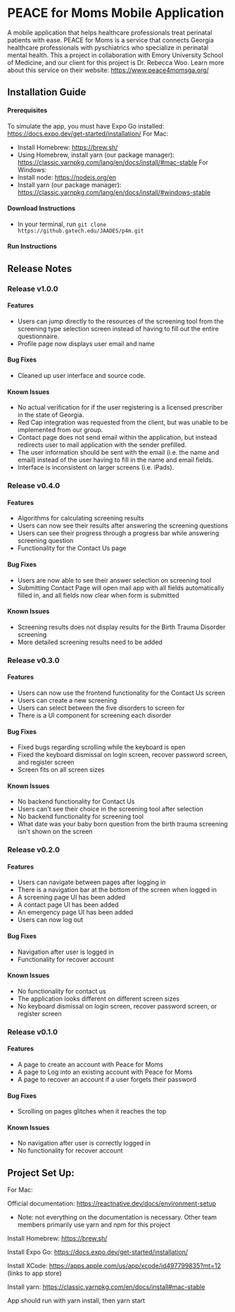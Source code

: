 # PEACE for Moms Mobile Application

A mobile application that helps healthcare professionals treat perinatal patients with ease. PEACE for Moms is a service that connects Georgia healthcare professionals with pyschiatrics who specialize in perinatal mental health. This a project in collaboration with Emory University School of Medicine, and our client for this project is Dr. Rebecca Woo. Learn more about this service on their website: https://www.peace4momsga.org/

## Installation Guide
#### Prerequisites
To simulate the app, you must have Expo Go installed: https://docs.expo.dev/get-started/installation/
For Mac:
- Install Homebrew: https://brew.sh/
- Using Homebrew, install yarn (our package manager): https://classic.yarnpkg.com/lang/en/docs/install/#mac-stable
For Windows:
- Install node: https://nodejs.org/en
- Install yarn (our package manager): https://classic.yarnpkg.com/lang/en/docs/install/#windows-stable

#### Download Instructions
- In your terminal, run `git clone https://github.gatech.edu/JAADES/p4m.git`

#### Run Instructions

## Release Notes

### Release v1.0.0

#### Features
- Users can jump directly to the resources of the screening tool from the screening type selection screen instead of having to fill out the entire questionnaire.
- Profile page now displays user email and name

#### Bug Fixes
- Cleaned up user interface and source code.
#### Known Issues
- No actual verification for if the user registering is a licensed prescriber in the state of Georgia. 
- Red Cap integration was requested from the client, but was unable to be implemented from our group.
- Contact page does not send email within the application, but instead redirects user to mail application with the sender prefilled.
- The user information should be sent with the email (i.e. the name and email) instead of the user having to fill in the name and email fields.
- Interface is inconsistent on larger screens (i.e. iPads).


### Release v0.4.0

#### Features

- Algorithms for calculating screening results
- Users can now see their results after answering the screening questions
- Users can see their progress through a progress bar while answering screening question
- Functionality for the Contact Us page

#### Bug Fixes

- Users are now able to see their answer selection on screening tool
- Submitting Contact Page will open mail app with all fields automatically filled in, and all fields now clear when form is submitted

#### Known Issues

- Screening results does not display results for the Birth Trauma Disorder screening 
- More detailed screening results need to be added

### Release v0.3.0

#### Features

- Users can now use the frontend functionality for the Contact Us screen
- Users can create a new screening
- Users can select between the five disorders to screen for
- There is a UI component for screening each disorder

#### Bug Fixes

- Fixed bugs regarding scrolling while the keyboard is open
- Fixed the keyboard dismissal on login screen, recover password screen, and register screen
- Screen fits on all screen sizes

#### Known Issues

- No backend functionality for Contact Us
- Users can't see their choice in the screening tool after selection
- No backend functionality for screening tool
- What date was your baby born question from the birth trauma screening isn't shown on the screen

### Release v0.2.0

#### Features

- Users can navigate between pages after logging in
- There is a navigation bar at the bottom of the screen when logged in
- A screening page UI has been added
- A contact page UI has been added
- An emergency page UI has been added
- Users can now log out

#### Bug Fixes

- Navigation after user is logged in
- Functionality for recover account

#### Known Issues

- No functionality for contact us
- The application looks different on different screen sizes
- No keyboard dismissal on login screen, recover password screen, or register screen

### Release v0.1.0

#### Features

- A page to create an account with Peace for Moms
- A page to Log into an existing account with Peace for Moms
- A page to recover an account if a user forgets their password

#### Bug Fixes

- Scrolling on pages glitches when it reaches the top

#### Known Issues

- No navigation after user is correctly logged in
- No functionality for recover account

## Project Set Up:

For Mac:

Official documentation: https://reactnative.dev/docs/environment-setup

- Note: not everything on the documentation is necessary. Other team members primarily use yarn and npm for this project

Install Homebrew: https://brew.sh/

Install Expo Go: https://docs.expo.dev/get-started/installation/

Install XCode: https://apps.apple.com/us/app/xcode/id497799835?mt=12 (links to app store)

Install yarn: https://classic.yarnpkg.com/en/docs/install#mac-stable

App should run with yarn install, then yarn start
